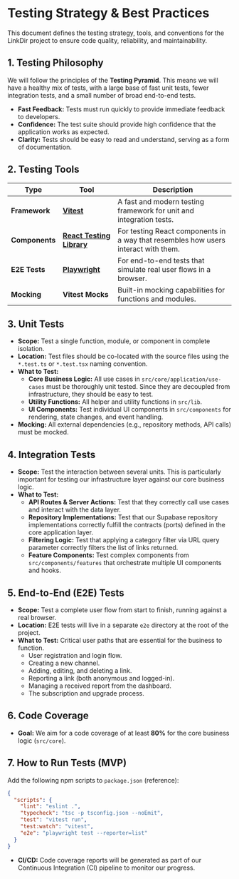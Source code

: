 # Testing Strategy & Best Practices

This document defines the testing strategy, tools, and conventions for the LinkDir project to ensure code quality, reliability, and maintainability.

## 1. Testing Philosophy

We will follow the principles of the **Testing Pyramid**. This means we will have a healthy mix of tests, with a large base of fast unit tests, fewer integration tests, and a small number of broad end-to-end tests.

*   **Fast Feedback:** Tests must run quickly to provide immediate feedback to developers.
*   **Confidence:** The test suite should provide high confidence that the application works as expected.
*   **Clarity:** Tests should be easy to read and understand, serving as a form of documentation.

## 2. Testing Tools

| Type          | Tool                                                          | Description                                                                              |
|---------------|---------------------------------------------------------------|------------------------------------------------------------------------------------------|
| **Framework** | [**Vitest**](https://vitest.dev/)                               | A fast and modern testing framework for unit and integration tests.                      |
| **Components**| [**React Testing Library**](https://testing-library.com/react)  | For testing React components in a way that resembles how users interact with them.       |
| **E2E Tests** | [**Playwright**](https://playwright.dev/)                       | For end-to-end tests that simulate real user flows in a browser.                         |
| **Mocking**   | **Vitest Mocks**                                              | Built-in mocking capabilities for functions and modules.                                 |

## 3. Unit Tests

*   **Scope:** Test a single function, module, or component in complete isolation.
*   **Location:** Test files should be co-located with the source files using the `*.test.ts` or `*.test.tsx` naming convention.
*   **What to Test:**
    *   **Core Business Logic:** All use cases in `src/core/application/use-cases` must be thoroughly unit tested. Since they are decoupled from infrastructure, they should be easy to test.
    *   **Utility Functions:** All helper and utility functions in `src/lib`.
    *   **UI Components:** Test individual UI components in `src/components` for rendering, state changes, and event handling.
*   **Mocking:** All external dependencies (e.g., repository methods, API calls) must be mocked.

## 4. Integration Tests

*   **Scope:** Test the interaction between several units. This is particularly important for testing our infrastructure layer against our core business logic.
*   **What to Test:**
    *   **API Routes & Server Actions:** Test that they correctly call use cases and interact with the data layer.
    *   **Repository Implementations:** Test that our Supabase repository implementations correctly fulfill the contracts (ports) defined in the core application layer.
    *   **Filtering Logic:** Test that applying a category filter via URL query parameter correctly filters the list of links returned.
    *   **Feature Components:** Test complex components from `src/components/features` that orchestrate multiple UI components and hooks.

## 5. End-to-End (E2E) Tests

*   **Scope:** Test a complete user flow from start to finish, running against a real browser.
*   **Location:** E2E tests will live in a separate `e2e` directory at the root of the project.
*   **What to Test:** Critical user paths that are essential for the business to function.
    *   User registration and login flow.
    *   Creating a new channel.
    *   Adding, editing, and deleting a link.
    *   Reporting a link (both anonymous and logged-in).
    *   Managing a received report from the dashboard.
    *   The subscription and upgrade process.

## 6. Code Coverage

*   **Goal:** We aim for a code coverage of at least **80%** for the core business logic (`src/core`).

## 7. How to Run Tests (MVP)

Add the following npm scripts to `package.json` (reference):

```json
{
  "scripts": {
    "lint": "eslint .",
    "typecheck": "tsc -p tsconfig.json --noEmit",
    "test": "vitest run",
    "test:watch": "vitest",
    "e2e": "playwright test --reporter=list"
  }
}
```
*   **CI/CD:** Code coverage reports will be generated as part of our Continuous Integration (CI) pipeline to monitor our progress.
